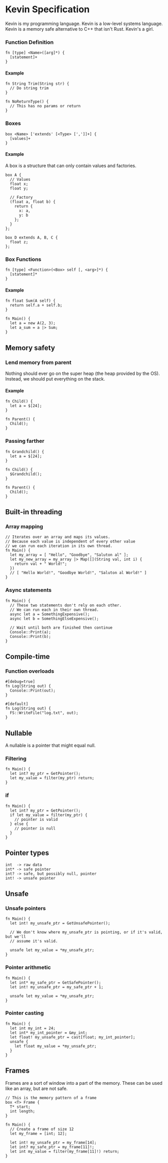 # Kevin Specification

Kevin is my programming language.
Kevin is a low-level systems language.
Kevin is a memory safe alternative to C++ that isn't Rust.
Kevin's a girl.

### Function Definition

```
fn [type] <Name>([arg]*) {
  [statement]+
}
```

#### Example

```
fn String Trim(String str) {
  // Do string trim
}

fn NoReturnType() {
  // This has no params or return
}
```

### Boxes

```
box <Name> ['extends' [<Type> [',']]+] {
  [values]+
}
```

#### Example

A box is a structure that can only contain values and factories.

```
box A {
  // Values
  float x;
  float y;

  // Factory
  (float a, float b) {
    return {
      x: a,
      y: b
    };
  }
};
```

```
box D extends A, B, C {
  float z;
};
```

### Box Functions

```
fn [type] <Function>(<Box> self [, <arg>]*) {
  [statement]*
}
```

#### Example

```
fn float Sum(A self) {
  return self.a + self.b;
}
```

```
fn Main() {
  let a = new A(2, 3);
  let a_sum = a |> Sum;
}
```

## Memory safety

### Lend memory from parent

Nothing should ever go on the super heap (the heap provided by the OS).
Instead, we should put everything on the stack.

#### Example

```
fn Child() {
  let a = $[24];
}

fn Parent() {
  Child();
}
```

### Passing farther

```
fn Grandchild() {
  let a = $[24];
}

fn Child() {
  $Grandchild();
}

fn Parent() {
  Child();
}
```

## Built-in threading

### Array mapping

```
// Iterates over an array and maps its values.
// Because each value is independent of every other value
// we can run each iteration in its own thread.
fn Main() {
  let my_array = [ "Hello", "Goodbye", "Saluton al" ];
  let my_new_array = my_array |> Map([](String val, int i) {
    return val + " World!";
  })
  // [ "Hello World!", "Goodbye World!", "Saluton al World!" ]
}
```

### Async statements

```
fn Main() {
  // These two statements don't rely on each other.
  // We can run each in their own thread.
  async let a = SomethingExpensive();
  async let b = SomethingElseExpensive();

  // Wait until both are finished then continue
  Console::Print(a);
  Console::Print(b);
}
```

## Compile-time

### Function overloads

```
#[debug=true]
fn Log(String out) {
  Console::Print(out);
}

#[default]
fn Log(String out) {
  FS::WriteFile("log.txt", out);
}
```

## Nullable

A nullable is a pointer that might equal null.

### Filtering

```
fn Main() {
  let int? my_ptr = GetPointer();
  let my_value = filter(my_ptr) return;
}
```

### if

```
fn Main() {
  let int? my_ptr = GetPointer();
  if let my_value = filter(my_ptr) {
    // pointer is valid
  } else {
    // pointer is null
  }
}
```

## Pointer types

```
int  -> raw data
int* -> safe pointer
int? -> safe, but possibly null, pointer
int! -> unsafe pointer
```

## Unsafe

### Unsafe pointers

```
fn Main() {
  let int! my_unsafe_ptr = GetUnsafePointer();

  // We don't know where my_unsafe_ptr is pointing, or if it's valid, but we'll
  // assume it's valid.

  unsafe let my_value = *my_unsafe_ptr;
}
```

### Pointer arithmetic

```
fn Main() {
  let int* my_safe_ptr = GetSafePointer();
  let int! my_unsafe_ptr = my_safe_ptr + 1;

  unsafe let my_value = *my_unsafe_ptr;
}
```

### Pointer casting

```
fn Main() {
  let int my_int = 24;
  let int* my_int_pointer = &my_int;
  let float! my_unsafe_ptr = cast[float; my_int_pointer];
  unsafe {
    let float my_value = *my_unsafe_ptr;
  }
}
```

## Frames

Frames are a sort of window into a part of the memory.
These can be used like an array, but are not safe.

```
// This is the memory pattern of a frame
box <T> Frame {
  T* start;
  int length;
}
```

```
fn Main() {
  // Create a frame of size 12
  let my_frame = [int; 12];

  let int! my_unsafe_ptr = my_frame[14];
  let int? my_safe_ptr = my_frame[11]!;
  let int my_value = filter(my_frame[11]!) return;
}
```
